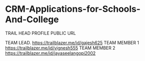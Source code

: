 # CRM-Applications-for-Schools-And-College

TRAIL HEAD PROFILE PUBLIC URL

TEAM LEAD.  https://trailblazer.me/id/gajesh625
TEAM MEMBER 1 https://trailblazer.me/id/vignesh555
TEAM MEMBER 2 https://trailblazer.me/id/jayaseelangopi2002
